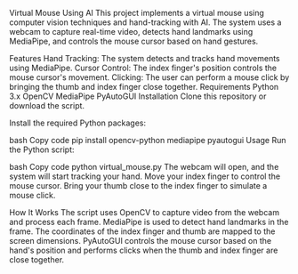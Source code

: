 Virtual Mouse Using AI
This project implements a virtual mouse using computer vision techniques and hand-tracking with AI. The system uses a webcam to capture real-time video, detects hand landmarks using MediaPipe, and controls the mouse cursor based on hand gestures.

Features
Hand Tracking: The system detects and tracks hand movements using MediaPipe.
Cursor Control: The index finger's position controls the mouse cursor's movement.
Clicking: The user can perform a mouse click by bringing the thumb and index finger close together.
Requirements
Python 3.x
OpenCV
MediaPipe
PyAutoGUI
Installation
Clone this repository or download the script.

Install the required Python packages:

bash
Copy code
pip install opencv-python mediapipe pyautogui
Usage
Run the Python script:

bash
Copy code
python virtual_mouse.py
The webcam will open, and the system will start tracking your hand. Move your index finger to control the mouse cursor. Bring your thumb close to the index finger to simulate a mouse click.

How It Works
The script uses OpenCV to capture video from the webcam and process each frame.
MediaPipe is used to detect hand landmarks in the frame.
The coordinates of the index finger and thumb are mapped to the screen dimensions.
PyAutoGUI controls the mouse cursor based on the hand's position and performs clicks when the thumb and index finger are close together.
